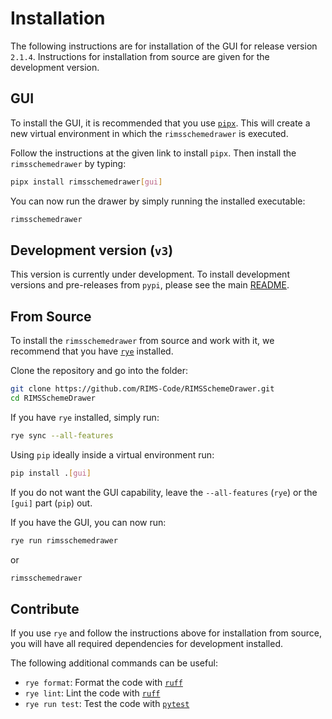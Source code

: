 # Installation

The following instructions are for installation of the GUI for release version `2.1.4`.
Instructions for installation from source are given for the development version.

## GUI

To install the GUI, 
it is recommended that you use [`pipx`](https://github.com/pypa/pipx).
This will create a new virtual environment
in which the `rimsschemedrawer` is executed.

Follow the instructions at the given link to install `pipx`.
Then install the `rimsschemedrawer` by typing:

```bash
pipx install rimsschemedrawer[gui]
```

You can now run the drawer by simply running the installed executable:

```bash
rimsschemedrawer
```

## Development version (`v3`)

This version is currently under development.
To install development versions and pre-releases from `pypi`,
please see the main [README](README.md).

## From Source

To install the `rimsschemedrawer` from source
and work with it,
we recommend that you have [`rye`](https://rye-up.com/) installed.

Clone the repository and go into the folder:

```bash
git clone https://github.com/RIMS-Code/RIMSSchemeDrawer.git
cd RIMSSchemeDrawer
```

If you have `rye` installed,
simply run:

```bash
rye sync --all-features
```

Using `pip` 
ideally inside a virtual environment
run:

```bash
pip install .[gui]
```

If you do not want the GUI capability, 
leave the `--all-features` (`rye`)
or the `[gui]` part (`pip`) out.

If you have the GUI, 
you can now run:

```bash
rye run rimsschemedrawer
```

or 

```bash
rimsschemedrawer
```

## Contribute

If you use `rye` and follow the instructions above
for installation from source,
you will have all required dependencies for development installed.

The following additional commands can be useful:

- `rye format`: Format the code with [`ruff`](https://docs.astral.sh/ruff/formatter/)
- `rye lint`: Lint the code with [`ruff`](https://docs.astral.sh/ruff/formatter/)
- `rye run test`: Test the code with [`pytest`](https://docs.pytest.org/)
